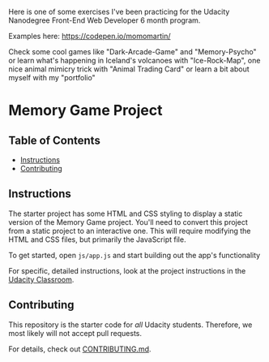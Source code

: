 Here is one of some exercises I've been practicing for the Udacity Nanodegree Front-End Web Developer 6 month program.

Examples here: https://codepen.io/momomartin/

Check some cool games like "Dark-Arcade-Game" and "Memory-Psycho" or learn what's happening in Iceland's volcanoes with "Ice-Rock-Map", one nice animal mimicry trick with "Animal Trading Card" or learn a bit about myself with my "portfolio"

# Memory Game Project

## Table of Contents

* [Instructions](#instructions)
* [Contributing](#contributing)

## Instructions

The starter project has some HTML and CSS styling to display a static version of the Memory Game project. You'll need to convert this project from a static project to an interactive one. This will require modifying the HTML and CSS files, but primarily the JavaScript file.

To get started, open `js/app.js` and start building out the app's functionality

For specific, detailed instructions, look at the project instructions in the [Udacity Classroom](https://classroom.udacity.com/me).

## Contributing

This repository is the starter code for _all_ Udacity students. Therefore, we most likely will not accept pull requests.

For details, check out [CONTRIBUTING.md](CONTRIBUTING.md).
